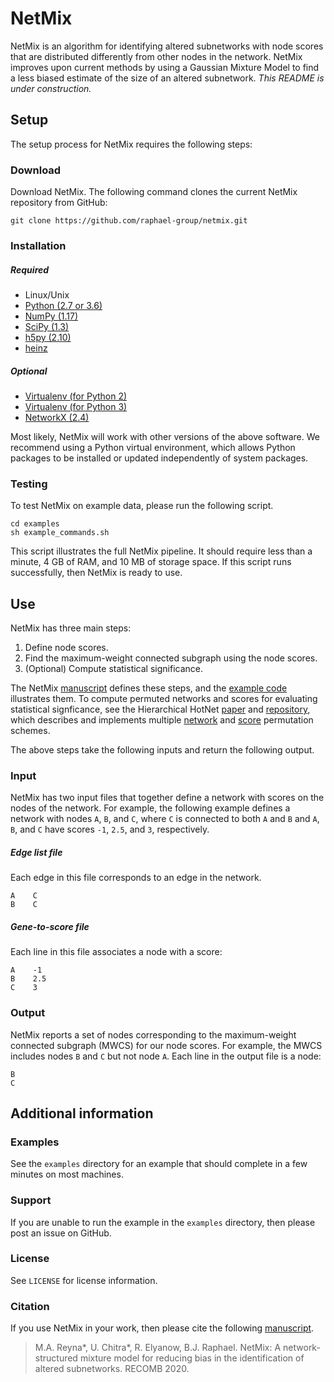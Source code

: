 NetMix
=======================

NetMix is an algorithm for identifying altered subnetworks with node scores that are distributed differently from other nodes in the network. NetMix improves upon current methods by using a Gaussian Mixture Model to find a less biased estimate of the size of an altered subnetwork. *This README is under construction.*

Setup
------------------------
The setup process for NetMix requires the following steps:

### Download
Download NetMix.  The following command clones the current NetMix repository from GitHub:

    git clone https://github.com/raphael-group/netmix.git

### Installation

##### Required

* Linux/Unix
* [Python (2.7 or 3.6)](http://python.org/)
* [NumPy (1.17)](http://www.numpy.org/)
* [SciPy (1.3)](http://www.scipy.org/)
* [h5py (2.10)](http://www.h5py.org/)
* [heinz](https://github.com/ls-cwi/heinz)

##### Optional

* [Virtualenv (for Python 2)](https://virtualenv.pypa.io/)
* [Virtualenv (for Python 3)](https://docs.python.org/3/library/venv.html)
* [NetworkX (2.4)](http://networkx.github.io/)

Most likely, NetMix will work with other versions of the above software.  We recommend using a Python virtual environment, which allows Python packages to be installed or updated independently of system packages.

### Testing

To test NetMix on example data, please run the following script.

    cd examples
    sh example_commands.sh

This script illustrates the full NetMix pipeline.  It should require less than a minute, 4 GB of RAM, and 10 MB of storage space.  If this script runs successfully, then NetMix is ready to use.

Use
----------------
NetMix has three main steps:
1. Define node scores.
2. Find the maximum-weight connected subgraph using the node scores.
3. (Optional) Compute statistical significance.

The NetMix [manuscript](https://www.biorxiv.org/content/10.1101/2020.01.18.911438v1) defines these steps, and the [example code](https://github.com/raphael-group/netmix/blob/master/examples/example_commands.sh) illustrates them.  To compute permuted networks and scores for evaluating statistical signficance, see the Hierarchical HotNet [paper](https://academic.oup.com/bioinformatics/article/34/17/i972/5093236) and [repository](https://github.com/raphael-group/hierarchical-hotnet), which describes and implements multiple [network](https://github.com/raphael-group/hierarchical-hotnet/blob/master/src/permute_network.py) and [score](https://github.com/raphael-group/hierarchical-hotnet/blob/master/src/permute_scores.py) permutation schemes.

The above steps take the following inputs and return the following output.

### Input
NetMix has two input files that together define a network with scores on the nodes of the network.  For example, the following example defines a network with nodes `A`, `B`, and `C`, where `C` is connected to both `A` and `B` and `A`, `B`, and `C` have scores `-1`, `2.5`, and `3`, respectively.

##### Edge list file
Each edge in this file corresponds to an edge in the network.

    A    C
    B    C

##### Gene-to-score file
Each line in this file associates a node with a score:

    A    -1
    B    2.5
    C    3

### Output
NetMix reports a set of nodes corresponding to the maximum-weight connected subgraph (MWCS) for our node scores.  For example, the MWCS includes nodes `B` and `C` but not node `A`. Each line in the output file is a node:

    B
    C

Additional information
----------------

### Examples
See the `examples` directory for an example that should complete in a few minutes on most machines.

### Support
If you are unable to run the example in the `examples` directory, then please post an issue on GitHub.

### License
See `LICENSE` for license information.

### Citation
If you use NetMix in your work, then please cite the following [manuscript](https://www.biorxiv.org/content/10.1101/2020.01.18.911438v1).

> M.A. Reyna*, U. Chitra*, R. Elyanow, B.J. Raphael. NetMix: A network-structured mixture model for reducing bias in the identification of altered subnetworks.  RECOMB 2020.
